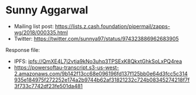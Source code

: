 # Sunny Aggarwal

* Mailing list post: <https://lists.z.cash.foundation/pipermail/zapps-wg/2018/000335.html>
* Twitter: <https://twitter.com/sunnya97/status/974323886962683905>

Response file:

* IPFS: <ipfs://QmXE4L7j2vtja9kNo3uhq3TPSExK8QkxtGhkSoLxPQ4rea>
* <https://powersoftau-transcript.s3-us-west-2.amazonaws.com/9b142f13cc68e096196fd137f125bb0e64d3fcc5c314935e184975f272252e174a2b9744b62af31821232c724b08345274218f7f3f733c7742df23fe501da481>
